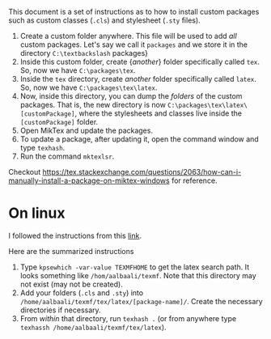 This document is a set of instructions as to how to install custom packages such as custom classes (`.cls`) and stylesheet (`.sty` files). 


1. Create a custom folder anywhere. This file will be used to add *all* custom packages. Let's say we call it `packages` and we store it in the directory `C:\textbackslash` packages}
2. Inside this custom folder, create {*another*} folder specifically called `tex`. So, now we have 
`C:\packages\tex`.
1. Inside the `tex` directory, create *another* folder specifically called `latex`. So, now we have 
`C:\packages\tex\latex`.
1. Now, inside this directory, you can dump the *folders* of the custom packages. That is, the new directory is now 
`C:\packages\tex\latex\[customPackage]`,
where the stylesheets and classes live inside the `[customPackage]` folder.
1. Open MikTex and update the packages. 
2. To update a package, after updating it, open the command window and type `texhash`.
3. Run the command `mktexlsr`.

Checkout <https://tex.stackexchange.com/questions/2063/how-can-i-manually-install-a-package-on-miktex-windows> for reference.

# On linux
I followed the instructions from this [link](https://tex.stackexchange.com/questions/1137/where-do-i-place-my-own-sty-or-cls-files-to-make-them-available-to-all-my-te).

Here are the summarized instructions
1.  Type `kpsewhich -var-value TEXMFHOME` to get the latex search path. It looks something like `/hom/aalbaali/texmf`. Note that this directory may not exist (may not be created).
2.  Add your folders (`.cls` and `.sty`) into `/home/aalbaali/texmf/tex/latex/[package-name]/`. Create the necessary directories if necessary.
3.  From *within* that directory, run `texhash .` (or from anywhere type `texhassh /home/aalbaali/texmf/tex/latex`).